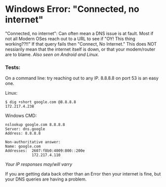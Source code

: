 # Windows Error: "Connected, no internet"

"Connected, no internet": Can often mean a DNS issue is at fault. Most if not all Modern OSes reach out to a URL to see if "OY! This thing working??!!" If that query fails then "Connect, No Internet." This does NOT nessiarily mean that the internet itself is down, or that your modem/router are to blame. _Also seen on Android and Linux._

### Tests:

On a command line: try reaching out to any IP. 8.8.8.8 on port 53 is an easy one.

Linux:

    $ dig +short google.com @8.8.8.8
    172.217.4.238

Windows CMD:

    nslookup google.com 8.8.8.8
    Server: dns.google
    Address: 8.8.8.8

    Non-authoritative answer:
    Name: google.com
    Addresses:  2607:f8b0:4009:800::200e
                172.217.4.110

_Your IP responses may/will varry_

If you are getting data back other than an Error then your internet is fine, but your DNS queries are having a problem.
